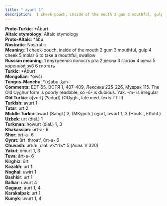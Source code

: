 ```yaml
---
title: " avurt 1"
description:  1 cheek-pouch, inside of the mouth 2 gum 3 mouthful, gulp 4 cheek 5 molar 6 to take a mouthful, swallow
---
```


<strong>Proto-Turkic</strong>:  *Ăburt<br>
<strong>Altaic etymology</strong>:  Altaic etymology<br>
<strong> Proto-Altaic</strong>:  *ăbu<br>
<strong>Nostratic</strong>:  Nostratic<br>
<strong>Meaning</strong>:  1 cheek-pouch, inside of the mouth 2 gum 3 mouthful, gulp 4 cheek 5 molar 6 to take a mouthful, swallow<br>
<strong>Russian meaning</strong>:  1 внутренняя полость рта 2 десна 3 глоток 4 щека 5 коренной зуб 6 глотать<br>
<strong>Turkic</strong>:  *Ăburt<br>
<strong>Mongolian</strong>:  *owči<br>
<strong>Tungus-Manchu</strong>:  *(x)abu-ǯan-<br>
<strong>Comments</strong>:  EDT 65, ЭСТЯ 1, 407-409, Лексика 225-226, Мудрак 115. The Old Uyghur form is poorly readable, so -δ- is dubious. Yak. -m- is irregular<br>
<strong>Old Turkic</strong>:  a[vurt] (?adurt) (OUygh., late med. texts TT II)<br>
<strong>Turkish</strong>:  avurt 1<br>
<strong>Tatar</strong>:  urt 2<br>
<strong>Middle Turkic</strong>:  awurt (Sangl.) 3, (MKypch.) oɣurt, owurt 1, 3 (Houts., Ettuhf.)<br>
<strong>Uzbek</strong>:  urt (dial.) 1<br>
<strong>Turkmen</strong>:  howurt (dial.) 1, 3<br>
<strong>Khakassian</strong>:  ōrt-a- 6<br>
<strong>Shor</strong>:  ōrt-a- 6<br>
<strong>Oyrat</strong>:  ūrt 'throat', ūrt-a- 6<br>
<strong>Chuvash</strong>:  urъlъ, dial. vъʷrlъʷ 5 (Ашм. V 320)<br>
<strong>Yakut</strong>:  omurt 1, 3<br>
<strong>Tuva</strong>:  ārt-a- 6<br>
<strong>Kirghiz</strong>:  ūrt<br>
<strong>Kazakh</strong>:  urt 1<br>
<strong>Noghai</strong>:  uwɨrt 1<br>
<strong>Bashkir</strong>:  urt 1<br>
<strong>Balkar</strong>:  uwurt 4<br>
<strong>Gagauz</strong>:  aurt 1, 4<br>
<strong>Karakalpak</strong>:  urt 1<br>
<strong>Kumyk</strong>:  uvurt 1, 4<br>


